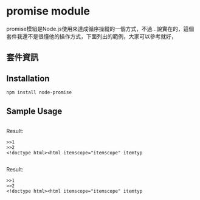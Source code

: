 promise module
====

promise模組是Node.js使用來達成循序操縱的一個方式，不過...說實在的，這個套件我還不是很懂他的操作方式，下面列出的範例，大家可以參考就好，

## 套件資訊

<div class="pkginfo" data-module-name="promise" data-show="version,dependencies"></div>

## Installation

```
npm install node-promise
```

## Sample Usage

<pre class="code" data-js="node-promise/test-promise.js"></pre>

Result:
```
>>1
>>2
<!doctype html><html itemscope="itemscope" itemtyp
```

<pre class="code" data-js="node-promise/test-promise2.js"></pre>

Result:
```
>>1
>>2
<!doctype html><html itemscope="itemscope" itemtyp
```